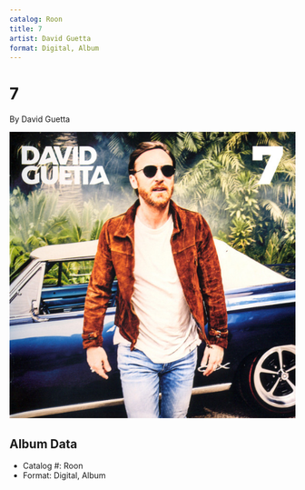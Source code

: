 ```yaml
---
catalog: Roon
title: 7
artist: David Guetta
format: Digital, Album
---
```


# 7

By David Guetta

![](../../assets/albumcovers/David_Guetta-7.png)

## Album Data

- Catalog #: Roon
- Format: Digital, Album

